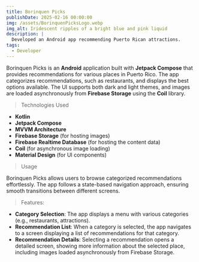 ```yaml
---
title: Borinquen Picks
publishDate: 2025-02-16 00:00:00
img: /assets/BorinquenPicksLogo.webp
img_alt: Iridescent ripples of a bright blue and pink liquid
description: |
  Developed an Android app recommending Puerto Rican attractions.
tags:
  - Developer
---
```


Borinquen Picks is an **Android** application built with **Jetpack Compose** that provides recommendations for various places in Puerto Rico. The app categorizes recommendations, such as restaurants, and displays the best options available. The UI supports both dark and light themes, and images are loaded asynchronously from **Firebase Storage** using the **Coil** library.

> Technologies Used

- **Kotlin**
- **Jetpack Compose**
- **MVVM Architecture**
- **Firebase Storage** (for hosting images)
- **Firebase Realtime Database** (for hosting the content data)
- **Coil** (for asynchronous image loading)
- **Material Design** (for UI components)

> Usage

Borinquen Picks allows users to browse categorized recommendations effortlessly. The app follows a state-based navigation approach, ensuring smooth transitions between different screens.

> Features:

- **Category Selection**:
  The app displays a menu with various categories (e.g., restaurants, attractions).
- **Recommendation List**:
  When a category is selected, the app navigates to a screen displaying a list of recommendations for that category.
- **Recommendation Details**:
  Selecting a recommendation opens a detailed screen, showing more information about the selected place, including images loaded asynchronously from Firebase Storage.
